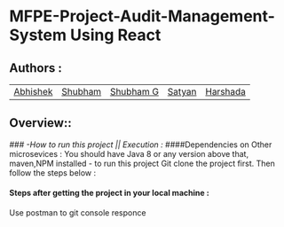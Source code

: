 # MFPE-Project-Audit-Management-System Using React

## Authors :

<table>
  <tr>
      <td>
        <a href="https://github.com/DRoy7">Abhishek</a>
        </td>
      <td>
        <a href="https://github.com/sriharish252">Shubham</a>
        </td>
      <td>
        <a href="https://github.com/Kamalesh8">Shubham G</a>
        </td>
      <td>
        <a href="https://github.com/Megha0699">Satyan</a>
        </td>
      <td>
        <a href="https://github.com/greninja199">Harshada</a>
        </td>
    </tr>
</table>

## Overview::

*### -How to run this project || Execution :*
  ####Dependencies on Other microsevices : You should have Java 8 or any version above that, maven,NPM installed - to run this project
  Git clone the project first. Then follow the steps below :<br/>

  #### Steps after getting the project in your local machine : 
  Use postman to git console responce 
    

